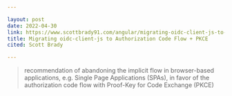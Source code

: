 ```yaml
---

layout: post
date: 2022-04-30
link: https://www.scottbrady91.com/angular/migrating-oidc-client-js-to-use-the-openid-connect-authorization-code-flow-and-pkce
title: Migrating oidc-client-js to Authorization Code Flow + PKCE
cited: Scott Brady

---
```


> recommendation of abandoning the implicit flow in browser-based applications, e.g. Single Page Applications (SPAs), in favor of the authorization code flow with Proof-Key for Code Exchange (PKCE)
